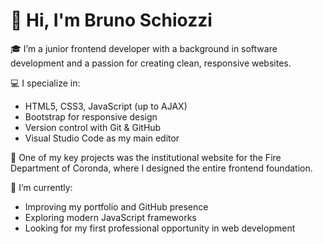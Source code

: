 # 👋 Hi, I'm Bruno Schiozzi

🎓 I’m a junior frontend developer with a background in software development and a passion for creating clean, responsive websites.

💻 I specialize in:
- HTML5, CSS3, JavaScript (up to AJAX)
- Bootstrap for responsive design
- Version control with Git & GitHub
- Visual Studio Code as my main editor

🚒 One of my key projects was the institutional website for the Fire Department of Coronda, where I designed the entire frontend foundation.

🌱 I’m currently:
- Improving my portfolio and GitHub presence
- Exploring modern JavaScript frameworks
- Looking for my first professional opportunity in web development
